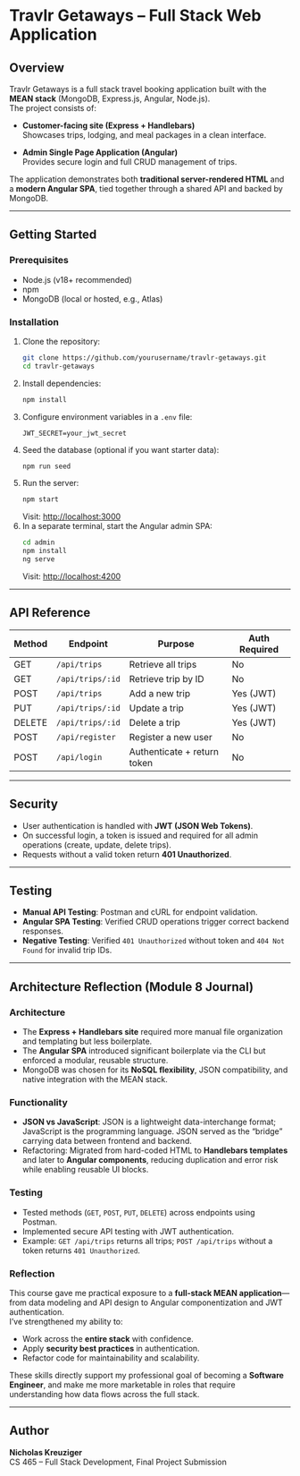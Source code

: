 # Travlr Getaways – Full Stack Web Application

## Overview
Travlr Getaways is a full stack travel booking application built with the **MEAN stack** (MongoDB, Express.js, Angular, Node.js).  
The project consists of:

- **Customer-facing site (Express + Handlebars)**  
  Showcases trips, lodging, and meal packages in a clean interface.  

- **Admin Single Page Application (Angular)**  
  Provides secure login and full CRUD management of trips.  

The application demonstrates both **traditional server-rendered HTML** and a **modern Angular SPA**, tied together through a shared API and backed by MongoDB.

---

## Getting Started

### Prerequisites
- Node.js (v18+ recommended)
- npm
- MongoDB (local or hosted, e.g., Atlas)

### Installation
1. Clone the repository:
   ```bash
   git clone https://github.com/yourusername/travlr-getaways.git
   cd travlr-getaways
   ```
2. Install dependencies:
   ```bash
   npm install
   ```
3. Configure environment variables in a `.env` file:
   ```env
   JWT_SECRET=your_jwt_secret
   ```
4. Seed the database (optional if you want starter data):
   ```bash
   npm run seed
   ```
5. Run the server:
   ```bash
   npm start
   ```
      Visit: [http://localhost:3000](http://localhost:3000)
6. In a separate terminal, start the Angular admin SPA:
   ```bash
   cd admin
   npm install
   ng serve
   ```
   Visit: [http://localhost:4200](http://localhost:4200)

---

## API Reference

| Method | Endpoint            | Purpose                     | Auth Required |
|--------|---------------------|-----------------------------|---------------|
| GET    | `/api/trips`        | Retrieve all trips          | No            |
| GET    | `/api/trips/:id`    | Retrieve trip by ID         | No            |
| POST   | `/api/trips`        | Add a new trip              | Yes (JWT)     |
| PUT    | `/api/trips/:id`    | Update a trip               | Yes (JWT)     |
| DELETE | `/api/trips/:id`    | Delete a trip               | Yes (JWT)     |
| POST   | `/api/register`     | Register a new user         | No            |
| POST   | `/api/login`        | Authenticate + return token | No            |

---

## Security
- User authentication is handled with **JWT (JSON Web Tokens)**.  
- On successful login, a token is issued and required for all admin operations (create, update, delete trips).  
- Requests without a valid token return **401 Unauthorized**.

---

## Testing
- **Manual API Testing**: Postman and cURL for endpoint validation.  
- **Angular SPA Testing**: Verified CRUD operations trigger correct backend responses.  
- **Negative Testing**: Verified `401 Unauthorized` without token and `404 Not Found` for invalid trip IDs.  

---

## Architecture Reflection (Module 8 Journal)

### Architecture
- The **Express + Handlebars site** required more manual file organization and templating but less boilerplate.  
- The **Angular SPA** introduced significant boilerplate via the CLI but enforced a modular, reusable structure.  
- MongoDB was chosen for its **NoSQL flexibility**, JSON compatibility, and native integration with the MEAN stack.

### Functionality
- **JSON vs JavaScript**: JSON is a lightweight data-interchange format; JavaScript is the programming language. JSON served as the “bridge” carrying data between frontend and backend.  
- Refactoring: Migrated from hard-coded HTML to **Handlebars templates** and later to **Angular components**, reducing duplication and error risk while enabling reusable UI blocks.

### Testing
- Tested methods (`GET`, `POST`, `PUT`, `DELETE`) across endpoints using Postman.  
- Implemented secure API testing with JWT authentication.  
- Example: `GET /api/trips` returns all trips; `POST /api/trips` without a token returns `401 Unauthorized`.

### Reflection
This course gave me practical exposure to a **full-stack MEAN application**—from data modeling and API design to Angular componentization and JWT authentication.  
I’ve strengthened my ability to:
- Work across the **entire stack** with confidence.  
- Apply **security best practices** in authentication.  
- Refactor code for maintainability and scalability.  

These skills directly support my professional goal of becoming a **Software Engineer**, and make me more marketable in roles that require understanding how data flows across the full stack.

---

## Author
**Nicholas Kreuziger**  
CS 465 – Full Stack Development, Final Project Submission
